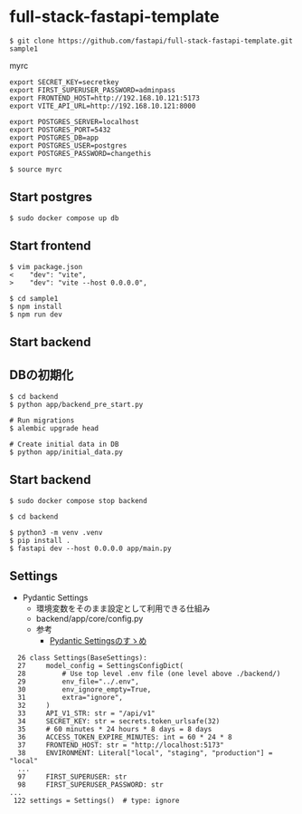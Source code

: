 # full-stack-fastapi-template

```
$ git clone https://github.com/fastapi/full-stack-fastapi-template.git sample1
```

myrc

```
export SECRET_KEY=secretkey
export FIRST_SUPERUSER_PASSWORD=adminpass
export FRONTEND_HOST=http://192.168.10.121:5173
export VITE_API_URL=http://192.168.10.121:8000

export POSTGRES_SERVER=localhost
export POSTGRES_PORT=5432
export POSTGRES_DB=app
export POSTGRES_USER=postgres
export POSTGRES_PASSWORD=changethis
```

```
$ source myrc
```

## Start postgres

```
$ sudo docker compose up db
```

## Start frontend

```
$ vim package.json
<    "dev": "vite",
>    "dev": "vite --host 0.0.0.0",
```

```
$ cd sample1
$ npm install
$ npm run dev
```

## Start backend

## DBの初期化

```
$ cd backend
$ python app/backend_pre_start.py

# Run migrations
$ alembic upgrade head

# Create initial data in DB
$ python app/initial_data.py
```

## Start backend

```
$ sudo docker compose stop backend

$ cd backend

$ python3 -m venv .venv
$ pip install .
$ fastapi dev --host 0.0.0.0 app/main.py
```

## Settings

- Pydantic Settings
  - 環境変数をそのまま設定として利用できる仕組み
  - backend/app/core/config.py
  - 参考
    - [Pydantic Settingsのすゝめ](https://qiita.com/inetcpl/items/b4146b9e8e1adad239d8)

```
  26 class Settings(BaseSettings):
  27     model_config = SettingsConfigDict(
  28         # Use top level .env file (one level above ./backend/)
  29         env_file="../.env",
  30         env_ignore_empty=True,
  31         extra="ignore",
  32     )
  33     API_V1_STR: str = "/api/v1"
  34     SECRET_KEY: str = secrets.token_urlsafe(32)
  35     # 60 minutes * 24 hours * 8 days = 8 days
  36     ACCESS_TOKEN_EXPIRE_MINUTES: int = 60 * 24 * 8
  37     FRONTEND_HOST: str = "http://localhost:5173"
  38     ENVIRONMENT: Literal["local", "staging", "production"] = "local"
  ...
  97     FIRST_SUPERUSER: str
  98     FIRST_SUPERUSER_PASSWORD: str
...
 122 settings = Settings()  # type: ignore
```
